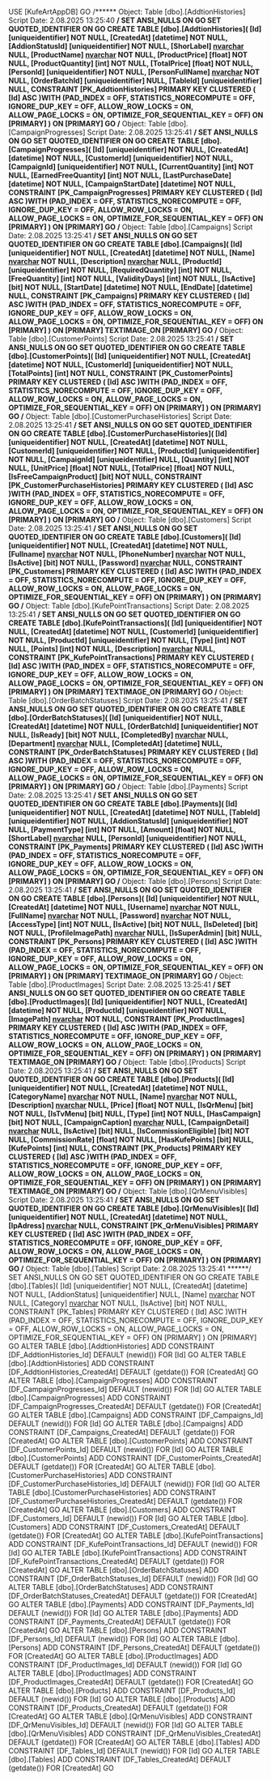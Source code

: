 USE [KufeArtAppDB]
GO
/****** Object:  Table [dbo].[AddtionHistories]    Script Date: 2.08.2025 13:25:40 ******/
SET ANSI_NULLS ON
GO
SET QUOTED_IDENTIFIER ON
GO
CREATE TABLE [dbo].[AddtionHistories](
	[Id] [uniqueidentifier] NOT NULL,
	[CreatedAt] [datetime] NOT NULL,
	[AddionStatusId] [uniqueidentifier] NOT NULL,
	[ShorLabel] [nvarchar](50) NULL,
	[ProductName] [nvarchar](50) NOT NULL,
	[ProductPrice] [float] NOT NULL,
	[ProductQuantity] [int] NOT NULL,
	[TotalPrice] [float] NOT NULL,
	[PersonId] [uniqueidentifier] NOT NULL,
	[PersonFullName] [nvarchar](50) NOT NULL,
	[OrderBatchId] [uniqueidentifier] NULL,
	[TableId] [uniqueidentifier] NULL,
 CONSTRAINT [PK_AddtionHistories] PRIMARY KEY CLUSTERED 
(
	[Id] ASC
)WITH (PAD_INDEX = OFF, STATISTICS_NORECOMPUTE = OFF, IGNORE_DUP_KEY = OFF, ALLOW_ROW_LOCKS = ON, ALLOW_PAGE_LOCKS = ON, OPTIMIZE_FOR_SEQUENTIAL_KEY = OFF) ON [PRIMARY]
) ON [PRIMARY]
GO
/****** Object:  Table [dbo].[CampaignProgresses]    Script Date: 2.08.2025 13:25:41 ******/
SET ANSI_NULLS ON
GO
SET QUOTED_IDENTIFIER ON
GO
CREATE TABLE [dbo].[CampaignProgresses](
	[Id] [uniqueidentifier] NOT NULL,
	[CreatedAt] [datetime] NOT NULL,
	[CustomerId] [uniqueidentifier] NOT NULL,
	[CampaignId] [uniqueidentifier] NOT NULL,
	[CurrentQuantity] [int] NOT NULL,
	[EarnedFreeQuantity] [int] NOT NULL,
	[LastPurchaseDate] [datetime] NOT NULL,
	[CampaignStartDate] [datetime] NOT NULL,
 CONSTRAINT [PK_CampaignProgresses] PRIMARY KEY CLUSTERED 
(
	[Id] ASC
)WITH (PAD_INDEX = OFF, STATISTICS_NORECOMPUTE = OFF, IGNORE_DUP_KEY = OFF, ALLOW_ROW_LOCKS = ON, ALLOW_PAGE_LOCKS = ON, OPTIMIZE_FOR_SEQUENTIAL_KEY = OFF) ON [PRIMARY]
) ON [PRIMARY]
GO
/****** Object:  Table [dbo].[Campaigns]    Script Date: 2.08.2025 13:25:41 ******/
SET ANSI_NULLS ON
GO
SET QUOTED_IDENTIFIER ON
GO
CREATE TABLE [dbo].[Campaigns](
	[Id] [uniqueidentifier] NOT NULL,
	[CreatedAt] [datetime] NOT NULL,
	[Name] [nvarchar](50) NOT NULL,
	[Description] [nvarchar](max) NULL,
	[ProductId] [uniqueidentifier] NOT NULL,
	[RequiredQuantity] [int] NOT NULL,
	[FreeQuantity] [int] NOT NULL,
	[ValidityDays] [int] NOT NULL,
	[IsActive] [bit] NOT NULL,
	[StartDate] [datetime] NOT NULL,
	[EndDate] [datetime] NULL,
 CONSTRAINT [PK_Campaigns] PRIMARY KEY CLUSTERED 
(
	[Id] ASC
)WITH (PAD_INDEX = OFF, STATISTICS_NORECOMPUTE = OFF, IGNORE_DUP_KEY = OFF, ALLOW_ROW_LOCKS = ON, ALLOW_PAGE_LOCKS = ON, OPTIMIZE_FOR_SEQUENTIAL_KEY = OFF) ON [PRIMARY]
) ON [PRIMARY] TEXTIMAGE_ON [PRIMARY]
GO
/****** Object:  Table [dbo].[CustomerPoints]    Script Date: 2.08.2025 13:25:41 ******/
SET ANSI_NULLS ON
GO
SET QUOTED_IDENTIFIER ON
GO
CREATE TABLE [dbo].[CustomerPoints](
	[Id] [uniqueidentifier] NOT NULL,
	[CreatedAt] [datetime] NOT NULL,
	[CustomerId] [uniqueidentifier] NOT NULL,
	[TotalPoints] [int] NOT NULL,
 CONSTRAINT [PK_CustomerPoints] PRIMARY KEY CLUSTERED 
(
	[Id] ASC
)WITH (PAD_INDEX = OFF, STATISTICS_NORECOMPUTE = OFF, IGNORE_DUP_KEY = OFF, ALLOW_ROW_LOCKS = ON, ALLOW_PAGE_LOCKS = ON, OPTIMIZE_FOR_SEQUENTIAL_KEY = OFF) ON [PRIMARY]
) ON [PRIMARY]
GO
/****** Object:  Table [dbo].[CustomerPurchaseHistories]    Script Date: 2.08.2025 13:25:41 ******/
SET ANSI_NULLS ON
GO
SET QUOTED_IDENTIFIER ON
GO
CREATE TABLE [dbo].[CustomerPurchaseHistories](
	[Id] [uniqueidentifier] NOT NULL,
	[CreatedAt] [datetime] NOT NULL,
	[CustomerId] [uniqueidentifier] NOT NULL,
	[ProductId] [uniqueidentifier] NOT NULL,
	[CampaignId] [uniqueidentifier] NULL,
	[Quantity] [int] NOT NULL,
	[UnitPrice] [float] NOT NULL,
	[TotalPrice] [float] NOT NULL,
	[IsFreeCampaignProduct] [bit] NOT NULL,
 CONSTRAINT [PK_CustomerPurchaseHistories] PRIMARY KEY CLUSTERED 
(
	[Id] ASC
)WITH (PAD_INDEX = OFF, STATISTICS_NORECOMPUTE = OFF, IGNORE_DUP_KEY = OFF, ALLOW_ROW_LOCKS = ON, ALLOW_PAGE_LOCKS = ON, OPTIMIZE_FOR_SEQUENTIAL_KEY = OFF) ON [PRIMARY]
) ON [PRIMARY]
GO
/****** Object:  Table [dbo].[Customers]    Script Date: 2.08.2025 13:25:41 ******/
SET ANSI_NULLS ON
GO
SET QUOTED_IDENTIFIER ON
GO
CREATE TABLE [dbo].[Customers](
	[Id] [uniqueidentifier] NOT NULL,
	[CreatedAt] [datetime] NOT NULL,
	[Fullname] [nvarchar](50) NOT NULL,
	[PhoneNumber] [nvarchar](50) NOT NULL,
	[IsActive] [bit] NOT NULL,
	[Password] [nvarchar](50) NULL,
 CONSTRAINT [PK_Customers] PRIMARY KEY CLUSTERED 
(
	[Id] ASC
)WITH (PAD_INDEX = OFF, STATISTICS_NORECOMPUTE = OFF, IGNORE_DUP_KEY = OFF, ALLOW_ROW_LOCKS = ON, ALLOW_PAGE_LOCKS = ON, OPTIMIZE_FOR_SEQUENTIAL_KEY = OFF) ON [PRIMARY]
) ON [PRIMARY]
GO
/****** Object:  Table [dbo].[KufePointTransactions]    Script Date: 2.08.2025 13:25:41 ******/
SET ANSI_NULLS ON
GO
SET QUOTED_IDENTIFIER ON
GO
CREATE TABLE [dbo].[KufePointTransactions](
	[Id] [uniqueidentifier] NOT NULL,
	[CreatedAt] [datetime] NOT NULL,
	[CustomerId] [uniqueidentifier] NOT NULL,
	[ProductId] [uniqueidentifier] NOT NULL,
	[Type] [int] NOT NULL,
	[Points] [int] NOT NULL,
	[Description] [nvarchar](max) NULL,
 CONSTRAINT [PK_KufePointTransactions] PRIMARY KEY CLUSTERED 
(
	[Id] ASC
)WITH (PAD_INDEX = OFF, STATISTICS_NORECOMPUTE = OFF, IGNORE_DUP_KEY = OFF, ALLOW_ROW_LOCKS = ON, ALLOW_PAGE_LOCKS = ON, OPTIMIZE_FOR_SEQUENTIAL_KEY = OFF) ON [PRIMARY]
) ON [PRIMARY] TEXTIMAGE_ON [PRIMARY]
GO
/****** Object:  Table [dbo].[OrderBatchStatuses]    Script Date: 2.08.2025 13:25:41 ******/
SET ANSI_NULLS ON
GO
SET QUOTED_IDENTIFIER ON
GO
CREATE TABLE [dbo].[OrderBatchStatuses](
	[Id] [uniqueidentifier] NOT NULL,
	[CreatedAt] [datetime] NOT NULL,
	[OrderBatchId] [uniqueidentifier] NOT NULL,
	[IsReady] [bit] NOT NULL,
	[CompletedBy] [nvarchar](50) NULL,
	[Department] [nvarchar](50) NULL,
	[CompletedAt] [datetime] NULL,
 CONSTRAINT [PK_OrderBatchStatuses] PRIMARY KEY CLUSTERED 
(
	[Id] ASC
)WITH (PAD_INDEX = OFF, STATISTICS_NORECOMPUTE = OFF, IGNORE_DUP_KEY = OFF, ALLOW_ROW_LOCKS = ON, ALLOW_PAGE_LOCKS = ON, OPTIMIZE_FOR_SEQUENTIAL_KEY = OFF) ON [PRIMARY]
) ON [PRIMARY]
GO
/****** Object:  Table [dbo].[Payments]    Script Date: 2.08.2025 13:25:41 ******/
SET ANSI_NULLS ON
GO
SET QUOTED_IDENTIFIER ON
GO
CREATE TABLE [dbo].[Payments](
	[Id] [uniqueidentifier] NOT NULL,
	[CreatedAt] [datetime] NOT NULL,
	[TableId] [uniqueidentifier] NOT NULL,
	[AddionStatusId] [uniqueidentifier] NOT NULL,
	[PaymentType] [int] NOT NULL,
	[Amount] [float] NOT NULL,
	[ShortLabel] [nvarchar](50) NULL,
	[PersonId] [uniqueidentifier] NOT NULL,
 CONSTRAINT [PK_Payments] PRIMARY KEY CLUSTERED 
(
	[Id] ASC
)WITH (PAD_INDEX = OFF, STATISTICS_NORECOMPUTE = OFF, IGNORE_DUP_KEY = OFF, ALLOW_ROW_LOCKS = ON, ALLOW_PAGE_LOCKS = ON, OPTIMIZE_FOR_SEQUENTIAL_KEY = OFF) ON [PRIMARY]
) ON [PRIMARY]
GO
/****** Object:  Table [dbo].[Persons]    Script Date: 2.08.2025 13:25:41 ******/
SET ANSI_NULLS ON
GO
SET QUOTED_IDENTIFIER ON
GO
CREATE TABLE [dbo].[Persons](
	[Id] [uniqueidentifier] NOT NULL,
	[CreatedAt] [datetime] NOT NULL,
	[Username] [nvarchar](50) NOT NULL,
	[FullName] [nvarchar](50) NOT NULL,
	[Password] [nvarchar](50) NOT NULL,
	[AccessType] [int] NOT NULL,
	[IsActive] [bit] NOT NULL,
	[IsDeleted] [bit] NOT NULL,
	[ProfileImagePath] [nvarchar](max) NULL,
	[IsSuperAdmin] [bit] NULL,
 CONSTRAINT [PK_Persons] PRIMARY KEY CLUSTERED 
(
	[Id] ASC
)WITH (PAD_INDEX = OFF, STATISTICS_NORECOMPUTE = OFF, IGNORE_DUP_KEY = OFF, ALLOW_ROW_LOCKS = ON, ALLOW_PAGE_LOCKS = ON, OPTIMIZE_FOR_SEQUENTIAL_KEY = OFF) ON [PRIMARY]
) ON [PRIMARY] TEXTIMAGE_ON [PRIMARY]
GO
/****** Object:  Table [dbo].[ProductImages]    Script Date: 2.08.2025 13:25:41 ******/
SET ANSI_NULLS ON
GO
SET QUOTED_IDENTIFIER ON
GO
CREATE TABLE [dbo].[ProductImages](
	[Id] [uniqueidentifier] NOT NULL,
	[CreatedAt] [datetime] NOT NULL,
	[ProductId] [uniqueidentifier] NOT NULL,
	[ImagePath] [nvarchar](max) NOT NULL,
 CONSTRAINT [PK_ProductImages] PRIMARY KEY CLUSTERED 
(
	[Id] ASC
)WITH (PAD_INDEX = OFF, STATISTICS_NORECOMPUTE = OFF, IGNORE_DUP_KEY = OFF, ALLOW_ROW_LOCKS = ON, ALLOW_PAGE_LOCKS = ON, OPTIMIZE_FOR_SEQUENTIAL_KEY = OFF) ON [PRIMARY]
) ON [PRIMARY] TEXTIMAGE_ON [PRIMARY]
GO
/****** Object:  Table [dbo].[Products]    Script Date: 2.08.2025 13:25:41 ******/
SET ANSI_NULLS ON
GO
SET QUOTED_IDENTIFIER ON
GO
CREATE TABLE [dbo].[Products](
	[Id] [uniqueidentifier] NOT NULL,
	[CreatedAt] [datetime] NOT NULL,
	[CategoryName] [nvarchar](50) NOT NULL,
	[Name] [nvarchar](50) NOT NULL,
	[Description] [nvarchar](max) NULL,
	[Price] [float] NOT NULL,
	[IsQrMenu] [bit] NOT NULL,
	[IsTvMenu] [bit] NULL,
	[Type] [int] NOT NULL,
	[HasCampaign] [bit] NOT NULL,
	[CampaignCaption] [nvarchar](50) NULL,
	[CampaignDetail] [nvarchar](max) NULL,
	[IsActive] [bit] NULL,
	[IsCommissionEligible] [bit] NOT NULL,
	[CommissionRate] [float] NOT NULL,
	[HasKufePoints] [bit] NULL,
	[KufePoints] [int] NULL,
 CONSTRAINT [PK_Products] PRIMARY KEY CLUSTERED 
(
	[Id] ASC
)WITH (PAD_INDEX = OFF, STATISTICS_NORECOMPUTE = OFF, IGNORE_DUP_KEY = OFF, ALLOW_ROW_LOCKS = ON, ALLOW_PAGE_LOCKS = ON, OPTIMIZE_FOR_SEQUENTIAL_KEY = OFF) ON [PRIMARY]
) ON [PRIMARY] TEXTIMAGE_ON [PRIMARY]
GO
/****** Object:  Table [dbo].[QrMenuVisibles]    Script Date: 2.08.2025 13:25:41 ******/
SET ANSI_NULLS ON
GO
SET QUOTED_IDENTIFIER ON
GO
CREATE TABLE [dbo].[QrMenuVisibles](
	[Id] [uniqueidentifier] NOT NULL,
	[CreatedAt] [datetime] NOT NULL,
	[IpAdress] [nvarchar](50) NULL,
 CONSTRAINT [PK_QrMenuVisibles] PRIMARY KEY CLUSTERED 
(
	[Id] ASC
)WITH (PAD_INDEX = OFF, STATISTICS_NORECOMPUTE = OFF, IGNORE_DUP_KEY = OFF, ALLOW_ROW_LOCKS = ON, ALLOW_PAGE_LOCKS = ON, OPTIMIZE_FOR_SEQUENTIAL_KEY = OFF) ON [PRIMARY]
) ON [PRIMARY]
GO
/****** Object:  Table [dbo].[Tables]    Script Date: 2.08.2025 13:25:41 ******/
SET ANSI_NULLS ON
GO
SET QUOTED_IDENTIFIER ON
GO
CREATE TABLE [dbo].[Tables](
	[Id] [uniqueidentifier] NOT NULL,
	[CreatedAt] [datetime] NOT NULL,
	[AddionStatus] [uniqueidentifier] NULL,
	[Name] [nvarchar](50) NOT NULL,
	[Category] [nvarchar](50) NOT NULL,
	[IsActive] [bit] NOT NULL,
 CONSTRAINT [PK_Tables] PRIMARY KEY CLUSTERED 
(
	[Id] ASC
)WITH (PAD_INDEX = OFF, STATISTICS_NORECOMPUTE = OFF, IGNORE_DUP_KEY = OFF, ALLOW_ROW_LOCKS = ON, ALLOW_PAGE_LOCKS = ON, OPTIMIZE_FOR_SEQUENTIAL_KEY = OFF) ON [PRIMARY]
) ON [PRIMARY]
GO
ALTER TABLE [dbo].[AddtionHistories] ADD  CONSTRAINT [DF_AddtionHistories_Id]  DEFAULT (newid()) FOR [Id]
GO
ALTER TABLE [dbo].[AddtionHistories] ADD  CONSTRAINT [DF_AddtionHistories_CreatedAt]  DEFAULT (getdate()) FOR [CreatedAt]
GO
ALTER TABLE [dbo].[CampaignProgresses] ADD  CONSTRAINT [DF_CampaignProgresses_Id]  DEFAULT (newid()) FOR [Id]
GO
ALTER TABLE [dbo].[CampaignProgresses] ADD  CONSTRAINT [DF_CampaignProgresses_CreatedAt]  DEFAULT (getdate()) FOR [CreatedAt]
GO
ALTER TABLE [dbo].[Campaigns] ADD  CONSTRAINT [DF_Campaigns_Id]  DEFAULT (newid()) FOR [Id]
GO
ALTER TABLE [dbo].[Campaigns] ADD  CONSTRAINT [DF_Campaigns_CreatedAt]  DEFAULT (getdate()) FOR [CreatedAt]
GO
ALTER TABLE [dbo].[CustomerPoints] ADD  CONSTRAINT [DF_CustomerPoints_Id]  DEFAULT (newid()) FOR [Id]
GO
ALTER TABLE [dbo].[CustomerPoints] ADD  CONSTRAINT [DF_CustomerPoints_CreatedAt]  DEFAULT (getdate()) FOR [CreatedAt]
GO
ALTER TABLE [dbo].[CustomerPurchaseHistories] ADD  CONSTRAINT [DF_CustomerPurchaseHistories_Id]  DEFAULT (newid()) FOR [Id]
GO
ALTER TABLE [dbo].[CustomerPurchaseHistories] ADD  CONSTRAINT [DF_CustomerPurchaseHistories_CreatedAt]  DEFAULT (getdate()) FOR [CreatedAt]
GO
ALTER TABLE [dbo].[Customers] ADD  CONSTRAINT [DF_Customers_Id]  DEFAULT (newid()) FOR [Id]
GO
ALTER TABLE [dbo].[Customers] ADD  CONSTRAINT [DF_Customers_CreatedAt]  DEFAULT (getdate()) FOR [CreatedAt]
GO
ALTER TABLE [dbo].[KufePointTransactions] ADD  CONSTRAINT [DF_KufePointTransactions_Id]  DEFAULT (newid()) FOR [Id]
GO
ALTER TABLE [dbo].[KufePointTransactions] ADD  CONSTRAINT [DF_KufePointTransactions_CreatedAt]  DEFAULT (getdate()) FOR [CreatedAt]
GO
ALTER TABLE [dbo].[OrderBatchStatuses] ADD  CONSTRAINT [DF_OrderBatchStatuses_Id]  DEFAULT (newid()) FOR [Id]
GO
ALTER TABLE [dbo].[OrderBatchStatuses] ADD  CONSTRAINT [DF_OrderBatchStatuses_CreatedAt]  DEFAULT (getdate()) FOR [CreatedAt]
GO
ALTER TABLE [dbo].[Payments] ADD  CONSTRAINT [DF_Payments_Id]  DEFAULT (newid()) FOR [Id]
GO
ALTER TABLE [dbo].[Payments] ADD  CONSTRAINT [DF_Payments_CreatedAt]  DEFAULT (getdate()) FOR [CreatedAt]
GO
ALTER TABLE [dbo].[Persons] ADD  CONSTRAINT [DF_Persons_Id]  DEFAULT (newid()) FOR [Id]
GO
ALTER TABLE [dbo].[Persons] ADD  CONSTRAINT [DF_Persons_CreatedAt]  DEFAULT (getdate()) FOR [CreatedAt]
GO
ALTER TABLE [dbo].[ProductImages] ADD  CONSTRAINT [DF_ProductImages_Id]  DEFAULT (newid()) FOR [Id]
GO
ALTER TABLE [dbo].[ProductImages] ADD  CONSTRAINT [DF_ProductImages_CreatedAt]  DEFAULT (getdate()) FOR [CreatedAt]
GO
ALTER TABLE [dbo].[Products] ADD  CONSTRAINT [DF_Products_Id]  DEFAULT (newid()) FOR [Id]
GO
ALTER TABLE [dbo].[Products] ADD  CONSTRAINT [DF_Products_CreatedAt]  DEFAULT (getdate()) FOR [CreatedAt]
GO
ALTER TABLE [dbo].[QrMenuVisibles] ADD  CONSTRAINT [DF_QrMenuVisibles_Id]  DEFAULT (newid()) FOR [Id]
GO
ALTER TABLE [dbo].[QrMenuVisibles] ADD  CONSTRAINT [DF_QrMenuVisibles_CreatedAt]  DEFAULT (getdate()) FOR [CreatedAt]
GO
ALTER TABLE [dbo].[Tables] ADD  CONSTRAINT [DF_Tables_Id]  DEFAULT (newid()) FOR [Id]
GO
ALTER TABLE [dbo].[Tables] ADD  CONSTRAINT [DF_Tables_CreatedAt]  DEFAULT (getdate()) FOR [CreatedAt]
GO

